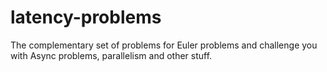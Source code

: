 # latency-problems
The complementary set of problems for Euler problems and challenge you with Async problems, parallelism and other stuff.
